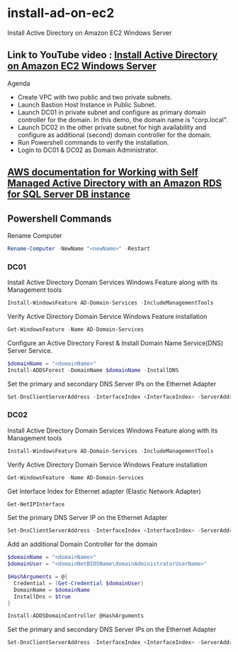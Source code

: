 # install-ad-on-ec2
Install Active Directory on Amazon EC2 Windows Server

## Link to YouTube video : [Install Active Directory on Amazon EC2 Windows Server](TBD)
Agenda
* Create VPC with two public and two private subnets.
* Launch Bastion Host Instance in Public Subnet.
* Launch DC01 in private subnet and configure as primary domain controller for the domain. In this demo, the domain name is "corp.local".
* Launch DC02 in the other private subnet for high availability and configure as additional (second) domain controller for the domain.
* Run Powershell commands to verify the installation.
* Login to DC01 & DC02 as Domain Administrator.
  
## [AWS documentation for Working with Self Managed Active Directory with an Amazon RDS for SQL Server DB instance](https://docs.aws.amazon.com/AmazonRDS/latest/UserGuide/USER_SQLServer_SelfManagedActiveDirectory.html)

## Powershell Commands

Rename Computer
  ```powershell
Rename-Computer -NewName "<newName>" -Restart
  ```
### DC01
Install Active Directory Domain Services Windows Feature along with its Management tools
  ```powershell
Install-WindowsFeature AD-Domain-Services -IncludeManagementTools
  ```

Verify Active Directory Domain Service Windows Feature installation
  ```powershell
Get-WindowsFeature -Name AD-Domain-Services
  ```

Configure an Active Directory Forest & Install Domain Name Service(DNS) Server Service. 
  ```powershell
$domainName = "<domainName>"              
Install-ADDSForest -DomainName $domainName -InstallDNS
  ```

Set the primary and secondary DNS Server IPs on the Ethernet Adapter
  ```powershell
Set-DnsClientServerAddress -InterfaceIndex <InterfaceIndex> -ServerAddresses ("<DC01 IP>", "<DC02 IP>")
  ```

### DC02
Install Active Directory Domain Services Windows Feature along with its Management tools
  ```powershell
Install-WindowsFeature AD-Domain-Services -IncludeManagementTools
  ```

Verify Active Directory Domain Service Windows Feature installation
  ```powershell
Get-WindowsFeature -Name AD-Domain-Services
  ```

Get Interface Index for Ethernet adapter (Elastic Network Adapter)
  ```powershell
Get-NetIPInterface 
  ```

Set the primary DNS Server IP on the Ethernet Adapter
  ```powershell
Set-DnsClientServerAddress -InterfaceIndex <InterfaceIndex> -ServerAddresses ("<DC01 IP>")
  ```

Add an additional Domain Controller for the domain
  ```powershell
$domainName = "<domainName>"
$domainUser = "<domainNetBIOSName\domainAdministratorUserName>"

$HashArguments = @{
    Credential = (Get-Credential $domainUser)
    DomainName = $domainName
    InstallDns = $true
}

Install-ADDSDomainController @HashArguments 
  ```

Set the primary and secondary DNS Server IPs on the Ethernet Adapter
  ```powershell
Set-DnsClientServerAddress -InterfaceIndex <InterfaceIndex> -ServerAddresses ("<DC02 IP>", "<DC01 IP>")
  ```






